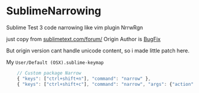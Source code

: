 # SublimeNarrowing
 Sublime Test 3 code narrowing like vim plugin NrrwRgn

just copy from [sublimetext.com/forum/](https://www.sublimetext.com/forum/viewtopic.php?f=3&t=17077)
Origin Author is [BugFix](https://www.sublimetext.com/forum/memberlist.php?mode=viewprofile&u=12395)

But origin version cant handle unicode content, so i made little patch here.

My `User/Default (OSX).sublime-keymap`
```javascript
    // Custom package Narrow
    { "keys": ["ctrl+shift+n"], "command": "narrow" },
    { "keys": ["ctrl+shift+c"], "command": "narrow", "args": {"action": "replace"} },
```

